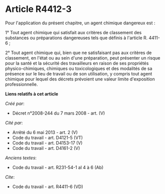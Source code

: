 # Article R4412-3

Pour l'application du présent chapitre, un agent chimique dangereux est : 

1° Tout agent chimique qui satisfait aux critères de classement des substances ou préparations dangereuses tels que définis à
l'article R. 4411-6 ; 

2° Tout agent chimique qui, bien que ne satisfaisant pas aux critères de classement, en l'état ou au sein d'une préparation,
peut présenter un risque pour la santé et la sécurité des travailleurs en raison de ses propriétés physico-chimiques,
chimiques ou toxicologiques et des modalités de sa présence sur le lieu de travail ou de son utilisation, y compris tout
agent chimique pour lequel des décrets prévoient une valeur limite d'exposition professionnelle.

**Liens relatifs à cet article**

_Créé par_:

  - Décret n°2008-244 du 7 mars 2008 - art. (V)

_Cité par_:

  - Arrêté du 6 mai 2013 - art. 2 (V)
  - Code du travail - art. D4121-5 (VT)
  - Code du travail - art. D4153-17 (V)
  - Code du travail - art. D4161-2 (V)

_Anciens textes_:

  - Code du travail - art. R231-54-1 al 4 à 6 (Ab)

_Cite_:

  - Code du travail - art. R4411-6 (VD)

